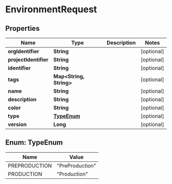 # EnvironmentRequest

## Properties
Name | Type | Description | Notes
------------ | ------------- | ------------- | -------------
**orgIdentifier** | **String** |  |  [optional]
**projectIdentifier** | **String** |  |  [optional]
**identifier** | **String** |  |  [optional]
**tags** | **Map&lt;String, String&gt;** |  |  [optional]
**name** | **String** |  |  [optional]
**description** | **String** |  |  [optional]
**color** | **String** |  |  [optional]
**type** | [**TypeEnum**](#TypeEnum) |  |  [optional]
**version** | **Long** |  |  [optional]

<a name="TypeEnum"></a>
## Enum: TypeEnum
Name | Value
---- | -----
PREPRODUCTION | &quot;PreProduction&quot;
PRODUCTION | &quot;Production&quot;
